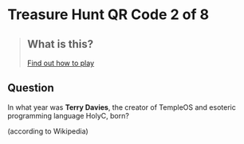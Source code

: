 

# Treasure Hunt QR Code 2 of 8

> ## What is this?
>
> [Find out how to play](https://hackaway.hexe.uk/)

## Question

In what year was **Terry Davies**,
the creator of TempleOS and esoteric programming language HolyC, born?

(according to Wikipedia)
